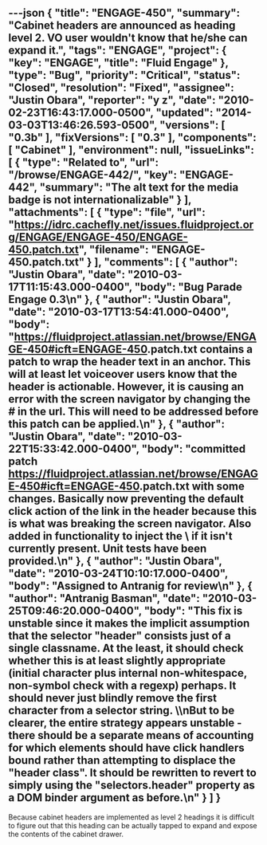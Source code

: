 ---json
{
  "title": "ENGAGE-450",
  "summary": "Cabinet headers are announced as heading level 2. VO user wouldn't know that he/she can expand it.",
  "tags": "ENGAGE",
  "project": {
    "key": "ENGAGE",
    "title": "Fluid Engage"
  },
  "type": "Bug",
  "priority": "Critical",
  "status": "Closed",
  "resolution": "Fixed",
  "assignee": "Justin Obara",
  "reporter": "y z",
  "date": "2010-02-23T16:43:17.000-0500",
  "updated": "2014-03-03T13:46:26.593-0500",
  "versions": [
    "0.3b"
  ],
  "fixVersions": [
    "0.3"
  ],
  "components": [
    "Cabinet"
  ],
  "environment": null,
  "issueLinks": [
    {
      "type": "Related to",
      "url": "/browse/ENGAGE-442/",
      "key": "ENGAGE-442",
      "summary": "The alt text for the media badge is not internationalizable"
    }
  ],
  "attachments": [
    {
      "type": "file",
      "url": "https://idrc.cachefly.net/issues.fluidproject.org/ENGAGE/ENGAGE-450/ENGAGE-450.patch.txt",
      "filename": "ENGAGE-450.patch.txt"
    }
  ],
  "comments": [
    {
      "author": "Justin Obara",
      "date": "2010-03-17T11:15:43.000-0400",
      "body": "Bug Parade Engage 0.3\n"
    },
    {
      "author": "Justin Obara",
      "date": "2010-03-17T13:54:41.000-0400",
      "body": "<https://fluidproject.atlassian.net/browse/ENGAGE-450#icft=ENGAGE-450>.patch.txt contains a patch to wrap the header text in an anchor. This will at least let voiceover users know that the header is actionable. However, it is causing an error with the screen navigator by changing the # in the url. This will need to be addressed before this patch can be applied.\n"
    },
    {
      "author": "Justin Obara",
      "date": "2010-03-22T15:33:42.000-0400",
      "body": "committed patch <https://fluidproject.atlassian.net/browse/ENGAGE-450#icft=ENGAGE-450>.patch.txt with some changes. Basically now preventing the default click action of the link in the header because this is what was breaking the screen navigator. Also added in functionality to inject the \\<a> if it isn't currently present. Unit tests have been provided.\n"
    },
    {
      "author": "Justin Obara",
      "date": "2010-03-24T10:10:17.000-0400",
      "body": "Assigned to Antranig for review\n"
    },
    {
      "author": "Antranig Basman",
      "date": "2010-03-25T09:46:20.000-0400",
      "body": "This fix is unstable since it makes the implicit assumption that the selector \"header\" consists just of a single classname. At the least, it should check whether this is at least slightly appropriate (initial character plus internal non-whitespace, non-symbol check with a regexp) perhaps. It should never just blindly remove the first character from a selector string. \\\nBut to be clearer, the entire strategy appears unstable - there should be a separate means of accounting for which elements should have click handlers bound rather than attempting to displace the \"header class\". It should be rewritten to revert to simply using the \"selectors.header\" property as a DOM binder argument as before.\n"
    }
  ]
}
---
Because cabinet headers are implemented as level 2 headings it is difficult to figure out that this heading can be actually tapped to expand and expose the contents of the cabinet drawer.

        